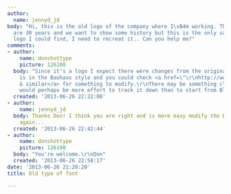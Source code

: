 ```yaml
---
author:
  name: jennyd_jd
body: "Hi, this is the old logo of the company where I\xB4m working. This year they
  are 30 years and we want to show some history but this is the only sample of the
  logo I could find, I need to recreat it.. Can you help me?"
comments:
- author:
    name: donshottype
    picture: 126100
  body: "Since it's a logo I expect there were changes from the original font. This
    is in the Bauhaus style and you could check <a href=\"\r\nhttp://www.identifont.com/list?3+Blippo+0+23X+1+CFR+1+3V0+1+5Z4+1+1MU+1+3GX+2+8YS+2+M2Q+2+A5L+2+LZQ+2+2DPC+4+259D+4+OFX+4+OVA+4+P1T+4+NHR+4+ILY+4+77J+4+6IO+4+N7+4+6CV+4+F3R+4+51D+4+KJ3+4+MWH+4+68L+4+77Q+5+3CE+5+3UJ+5+3UL+5\">Blippo
    & similar</a> for something to modify.\r\nThere may be something closer, but it
    would perhaps be more effort to track it down than to start from Blippo or similar.\r\nDon\r\n"
  created: '2013-06-26 22:22:08'
- author:
    name: jennyd_jd
  body: Thanks Don! I think you are right and is more easy modify the Blippo... Thanks
    again...
  created: '2013-06-26 22:42:44'
- author:
    name: donshottype
    picture: 126100
  body: "You're welcome.\r\nDon"
  created: '2013-06-26 22:58:17'
date: '2013-06-26 21:20:20'
title: Old type of font

---
```

